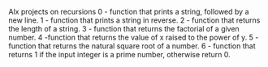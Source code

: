 Alx projects on recursions
0 - function that prints a string, followed by a new line.
1 - function that prints a string in reverse.
2 - function that returns the length of a string.
3 - function that returns the factorial of a given number.
4 -function that returns the value of x raised to the power of y.
5 - function that returns the natural square root of a number.
6 - function that returns 1 if the input integer is a prime number, otherwise return 0.
